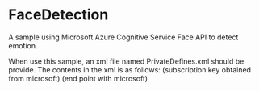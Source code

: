 # FaceDetection
A sample using Microsoft Azure Cognitive Service  Face API to detect emotion.

When use this sample, an xml file named PrivateDefines.xml should be provide.
The contents in the xml is as follows:
<private>
	<azureface>
		<subscriptionkey>(subscription key obtained from microsoft)</subscriptionkey>
		<endpoint>(end point with microsoft)</endpoint>
	</azureface>
</private>
